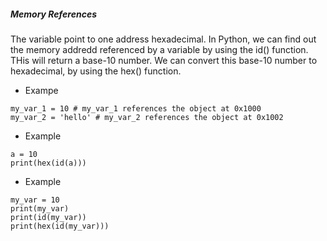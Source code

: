 ##### Memory References
The variable point to one address hexadecimal. In Python, we can find out the memory addredd referenced  by a variable by using the id() function. THis will return a base-10 number. We can convert this base-10 number to hexadecimal, by using the hex() function.
- Exampe
```
my_var_1 = 10 # my_var_1 references the object at 0x1000
my_var_2 = 'hello' # my_var_2 references the object at 0x1002
```
- Example
```
a = 10
print(hex(id(a)))
```
- Example
```
my_var = 10
print(my_var)
print(id(my_var))
print(hex(id(my_var)))
```